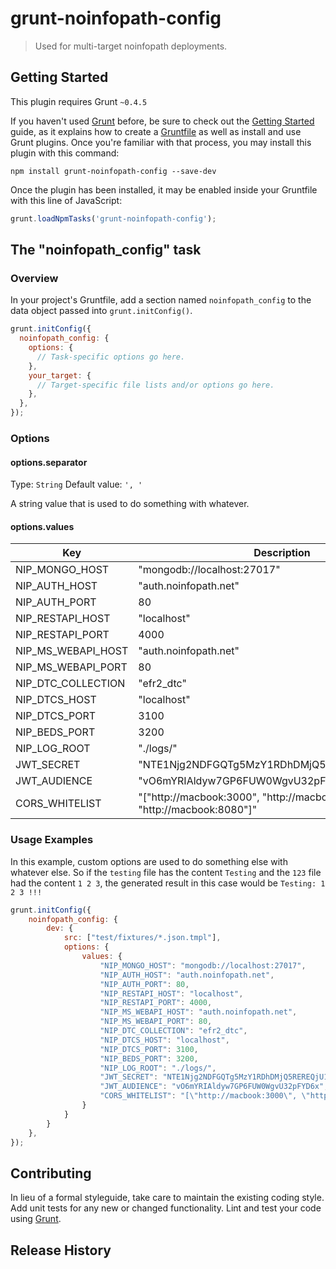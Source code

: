 # grunt-noinfopath-config

> Used for multi-target noinfopath deployments.

## Getting Started

This plugin requires Grunt `~0.4.5`

If you haven't used [Grunt](http://gruntjs.com/) before, be sure to check out the [Getting Started](http://gruntjs.com/getting-started) guide, as it explains how to create a [Gruntfile](http://gruntjs.com/sample-gruntfile) as well as install and use Grunt plugins. Once you're familiar with that process, you may install this plugin with this command:

```shell
npm install grunt-noinfopath-config --save-dev
```

Once the plugin has been installed, it may be enabled inside your Gruntfile with this line of JavaScript:

```javascript
grunt.loadNpmTasks('grunt-noinfopath-config');
```

## The "noinfopath_config" task

### Overview

In your project's Gruntfile, add a section named `noinfopath_config` to the data object passed into `grunt.initConfig()`.

```javascript
grunt.initConfig({
  noinfopath_config: {
    options: {
      // Task-specific options go here.
    },
    your_target: {
      // Target-specific file lists and/or options go here.
    },
  },
});
```

### Options

#### options.separator

Type: `String` Default value: `', '`

A string value that is used to do something with whatever.

#### options.values

|Key|Description|
|---|-----------|
|NIP_MONGO_HOST|"mongodb://localhost:27017"|
|NIP_AUTH_HOST|"auth.noinfopath.net"|
|NIP_AUTH_PORT|80|
|NIP_RESTAPI_HOST|"localhost"|
|NIP_RESTAPI_PORT|4000|
|NIP_MS_WEBAPI_HOST|"auth.noinfopath.net"|
|NIP_MS_WEBAPI_PORT|80|
|NIP_DTC_COLLECTION|"efr2_dtc"|
|NIP_DTCS_HOST|"localhost"|
|NIP_DTCS_PORT|3100|
|NIP_BEDS_PORT|3200|
|NIP_LOG_ROOT|"./logs/"|
|JWT_SECRET|"NTE1Njg2NDFGQTg5MzY1RDhDMjQ5REREQjU1RTE3QUE"|
|JWT_AUDIENCE|"vO6mYRIAldyw7GP6FUW0WgvU32pFYD6x"|
|CORS_WHITELIST|"[\"http://macbook:3000\", \"http://macbook:3001\", \"http://macbook:8080\"]"|


### Usage Examples

In this example, custom options are used to do something else with whatever else. So if the `testing` file has the content `Testing` and the `123` file had the content `1 2 3`, the generated result in this case would be `Testing: 1 2 3 !!!`

```javascript
grunt.initConfig({
	noinfopath_config: {
		dev: {
			src: ["test/fixtures/*.json.tmpl"],
			options: {
				values: {
					"NIP_MONGO_HOST": "mongodb://localhost:27017",
					"NIP_AUTH_HOST": "auth.noinfopath.net",
					"NIP_AUTH_PORT": 80,
					"NIP_RESTAPI_HOST": "localhost",
					"NIP_RESTAPI_PORT": 4000,
					"NIP_MS_WEBAPI_HOST": "auth.noinfopath.net",
					"NIP_MS_WEBAPI_PORT": 80,
					"NIP_DTC_COLLECTION": "efr2_dtc",
					"NIP_DTCS_HOST": "localhost",
					"NIP_DTCS_PORT": 3100,
					"NIP_BEDS_PORT": 3200,
					"NIP_LOG_ROOT": "./logs/",
					"JWT_SECRET": "NTE1Njg2NDFGQTg5MzY1RDhDMjQ5REREQjU1RTE3QUE",
					"JWT_AUDIENCE": "vO6mYRIAldyw7GP6FUW0WgvU32pFYD6x",
					"CORS_WHITELIST": "[\"http://macbook:3000\", \"http://macbook:3001\", \"http://macbook:8080\"]"
				}
			}
		}
	},
});
```

## Contributing

In lieu of a formal styleguide, take care to maintain the existing coding style. Add unit tests for any new or changed functionality. Lint and test your code using [Grunt](http://gruntjs.com/).

## Release History

